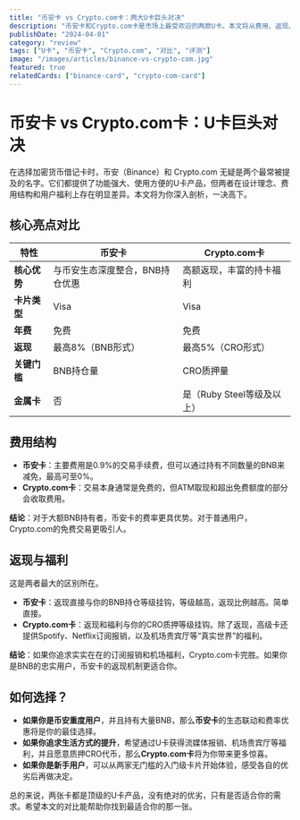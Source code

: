 ```yaml
---
title: "币安卡 vs Crypto.com卡：两大U卡巨头对决"
description: "币安卡和Crypto.com卡是市场上最受欢迎的两款U卡。本文将从费用、返现、使用体验等多个维度进行全面对比，助你做出最佳选择。"
publishDate: "2024-04-01"
category: "review"
tags: ["U卡", "币安卡", "Crypto.com", "对比", "评测"]
image: "/images/articles/binance-vs-crypto-com.jpg"
featured: true
relatedCards: ["binance-card", "crypto-com-card"]
---
```


# 币安卡 vs Crypto.com卡：U卡巨头对决

在选择加密货币借记卡时，币安（Binance）和 Crypto.com 无疑是两个最常被提及的名字。它们都提供了功能强大、使用方便的U卡产品，但两者在设计理念、费用结构和用户福利上存在明显差异。本文将为你深入剖析，一决高下。

## 核心亮点对比

| 特性 | 币安卡 | Crypto.com卡 |
|---|---|---|
| **核心优势** | 与币安生态深度整合，BNB持仓优惠 | 高额返现，丰富的持卡福利 |
| **卡片类型** | Visa | Visa |
| **年费** | 免费 | 免费 |
| **返现** | 最高8%（BNB形式） | 最高5%（CRO形式） |
| **关键门槛** | BNB持仓量 | CRO质押量 |
| **金属卡** | 否 | 是（Ruby Steel等级及以上） |

## 费用结构

- **币安卡**：主要费用是0.9%的交易手续费，但可以通过持有不同数量的BNB来减免，最高可至0%。
- **Crypto.com卡**：交易本身通常是免费的，但ATM取现和超出免费额度的部分会收取费用。

**结论**：对于大额BNB持有者，币安卡的费率更具优势。对于普通用户，Crypto.com的免费交易更吸引人。

## 返现与福利

这是两者最大的区别所在。

- **币安卡**：返现直接与你的BNB持仓等级挂钩，等级越高，返现比例越高。简单直接。
- **Crypto.com卡**：返现和福利与你的CRO质押等级挂钩。除了返现，高级卡还提供Spotify、Netflix订阅报销，以及机场贵宾厅等“真实世界”的福利。

**结论**：如果你追求实实在在的订阅报销和机场福利，Crypto.com卡完胜。如果你是BNB的忠实用户，币安卡的返现机制更适合你。

## 如何选择？

- **如果你是币安重度用户**，并且持有大量BNB，那么**币安卡**的生态联动和费率优惠将是你的最佳选择。
- **如果你追求生活方式的提升**，希望通过U卡获得流媒体报销、机场贵宾厅等福利，并且愿意质押CRO代币，那么**Crypto.com卡**将为你带来更多惊喜。
- **如果你是新手用户**，可以从两家无门槛的入门级卡片开始体验，感受各自的优劣后再做决定。

总的来说，两张卡都是顶级的U卡产品，没有绝对的优劣，只有是否适合你的需求。希望本文的对比能帮助你找到最适合你的那一张。
